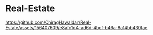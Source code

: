 # Real-Estate






https://github.com/ChiragHawaldar/Real-Estate/assets/156407609/e8afc1d4-ad6d-4bcf-b46a-8a14bb430fae

